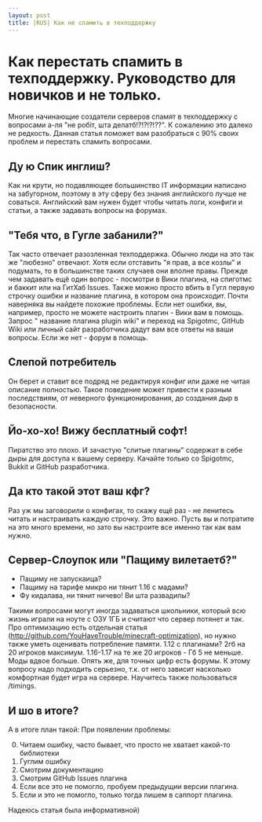 ```yaml
---
layout: post
title: |RUS| Как не спамить в техподдержку
---
```


# Как перестать спамить в техподдержку. Руководство для новичков и не только.


Многие начинающие создатели серверов спамят в техподдержку с вопросами а-ля "не робіт, шта делатб!?!?!?!??". К сожалению это далеко не редкость. Данная статья поможет вам разобраться с 90% своих проблем и перестать спамить вопросами.


## Ду ю Спик инглиш?

Как ни крути, но подавляющее большинство IT информации написано на забугорном, поэтому в эту сферу без знания английского лучше не соваться. Английский вам нужен будет чтобы читать логи, конфиги и статьи, а также задавать вопросы на форумах.


## "Тебя что, в Гугле забанили?"

Так часто отвечает разозленная техподдержка. Обычно люди на это так же "любезно" отвечают. Хотя если отставить "я прав, а все козлы" и подумать, то в большинстве таких случаев они вполне правы. Прежде чем задавать ещё один вопрос - посмотри в Вики плагина, на спиготмс и баккит или на ГитХаб Issues. Также можно просто вбить в Гугл первую строчку ошибки и название плагина, в котором она происходит. Почти наверняка вы найдете похожие проблемы. Если нет ошибки, вы, например, просто не можете настроить плагин - Вики вам в помощь. Запрос " название плагина plugin wiki" и переход на Spigotmc, GitHub Wiki или личный сайт разработчика дадут вам все ответы на ваши вопросы. Если же нет - форум в помощь.


## Слепой потребитель

Он берет и ставит все 
 подряд не редактируя конфиг или даже не читая описание полностью. Такое поведение может привести к разным последствиям, от неверного функционирования, до создания дыр в безопасности.


## Йо-хо-хо! Вижу бесплатный софт!

Пиратство это плохо. И зачастую "слитые плагины" содержат в себе дыры для доступа к вашему серверу. Качайте только со Spigotmc, Bukkit и GitHub разработчика.


## Да кто такой этот ваш кфг?

Раз уж мы заговорили о конфигах, то скажу ещё раз - не ленитесь читать и настраивать каждую строчку. Это важно. Пусть вы и потратите на это много времени, но зато вы настроите все именно так как вам нужно.


## Сервер-Слоупок или "Пащиму вилетаетб?"

- Пащиму не запускаица?
- Пащиму на тарифе микро ни тянит 1.16 с мадами?
- Фу кидалава, ни тянит ничево! Ви шта развадилы?
 
Такими вопросами могут иногда задаваться школьники, который всю жизнь играли на ноуте с ОЗУ 1ГБ и считают что сервер потянет и так. Про оптимизацию есть отдельная статья (http://github.com/YouHaveTrouble/minecraft-optimization), но нужно также уметь оценивать потребление памяти. 1.12 с плагинами? 2гб на 20 игроков максимум. 1.16-1.17 на те же 20 игроков - Гб 5 не меньше. Моды вдвое больше. Опять же, для точных цифр есть форумы. К этому вопросу надо подходить серьезно, т.к. от него зависит насколько комфортная будет игра на сервере. Научитесь также пользоваться /timings.


## И шо в итоге?

А в итоге план такой:
При появлении проблемы:

0. Читаем ошибку, часто бывает, что просто не хватает какой-то библиотеки
1. Гуглим ошибку
2. Смотрим документацию
3. Смотрим GitHub Issues плагина
4. Если все это не помогло, пробуем предыдущии версии плагина.
5. Если и это не помогло, только тогда пишем в саппорт плагина.


Надеюсь статья была информативной)
